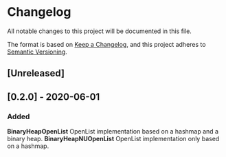# Changelog
All notable changes to this project will be documented in this file.

The format is based on [Keep a Changelog](https://keepachangelog.com/en/1.0.0/),
and this project adheres to [Semantic Versioning](https://semver.org/spec/v2.0.0.html).

## [Unreleased]

## [0.2.0] - 2020-06-01
### Added
**BinaryHeapOpenList** OpenList implementation based on a hashmap and a binary heap.
**BinaryHeapNUOpenList** OpenList implementation only based on a hashmap.
